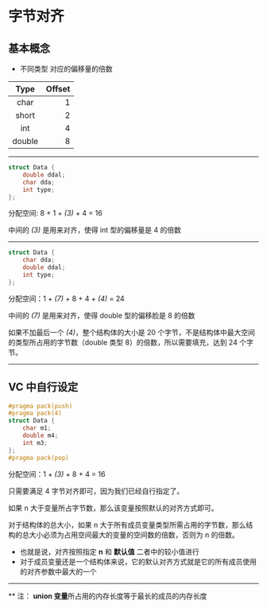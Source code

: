 # 字节对齐

## 基本概念

- 不同类型 对应的偏移量的倍数

| Type   | Offset  |
| :-----: | ------: |
| char   | 1       |
| short  | 2       |
| int    | 4       |
| double | 8       |

---

``` c++
struct Data {
    double ddal;
    char dda;
    int type;
};
```
分配空间: 8 + 1 + _(3)_ + 4 = 16

中间的 _(3)_ 是用来对齐，使得 int 型的偏移量是 4 的倍数

---

``` c++
struct Data {
    char dda;
    double ddal;
    int type;
};
```
分配空间：1 + _(7)_ + 8 + 4 + _(4)_ = 24

中间的 _(7)_ 是用来对齐，使得 double 型的偏移脸是 8 的倍数

如果不加最后一个 _(4)_，整个结构体的大小是 20 个字节，不是结构体中最大空间的类型所占用的字节数（double 类型 8）的倍数，所以需要填充，达到 24 个字节。

---

## VC 中自行设定

``` c++
#pragma pack(push)
#pragma pack(4)
struct Data {
    char m1;
    double m4;
    int m3;
};
#pragma pack(pop)
```

分配空间：1 + _(3)_ + 8 + 4 = 16

只需要满足 4 字节对齐即可，因为我们已经自行指定了。

如果 n 大于变量所占字节数，那么该变量按照默认的对齐方式即可。

对于结构体的总大小，如果 n 大于所有成员变量类型所需占用的字节数，那么结构的总大小必须为占用空间最大的变量的空间数的倍数，否则为 n 的倍数。

- 也就是说，对齐按照指定 **n** 和 **默认值** 二者中的较小值进行
- 对于成员变量还是一个结构体来说，它的默认对齐方式就是它的所有成员使用的对齐参数中最大的一个

*** 

** 注： **union 变量**所占用的内存长度等于最长的成员的内存长度
